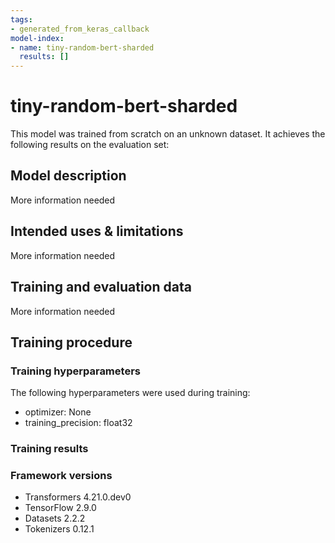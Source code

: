 ```yaml
---
tags:
- generated_from_keras_callback
model-index:
- name: tiny-random-bert-sharded
  results: []
---
```


<!-- This model card has been generated automatically according to the information Keras had access to. You should
probably proofread and complete it, then remove this comment. -->

# tiny-random-bert-sharded

This model was trained from scratch on an unknown dataset.
It achieves the following results on the evaluation set:


## Model description

More information needed

## Intended uses & limitations

More information needed

## Training and evaluation data

More information needed

## Training procedure

### Training hyperparameters

The following hyperparameters were used during training:
- optimizer: None
- training_precision: float32

### Training results



### Framework versions

- Transformers 4.21.0.dev0
- TensorFlow 2.9.0
- Datasets 2.2.2
- Tokenizers 0.12.1
